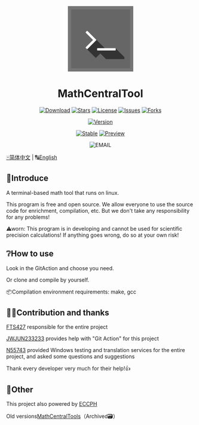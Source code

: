 <div align="center">
    <img width="175" src="/assets/MCT.png"></img>
</div>

<h1 align="center">MathCentralTool</h1>

<div align="center">

[![Download](https://img.shields.io/github/downloads/QuantumLS-Studio/MathCentralTool/total?logo=github&label=Download&style=for-the-badge&color=44cc11)](https://github.com/QuantumLS-Studio/MathCentralTool/releases)
[![Stars](https://img.shields.io/github/stars/QuantumLS-Studio/MathCentralTool?logo=github&label=Stars&style=for-the-badge)](https://github.com/QuantumLS-Studio/MathCentralTool/stargazers)
[![License](https://img.shields.io/github/license/QuantumLS-Studio/MathCentralTool?logo=github&label=License&style=for-the-badge&color=ff7a35)](https://github.com/QuantumLS-Studio/MathCentralTool/blob/master/LICENSE)
[![Issues](https://img.shields.io/github/issues/QuantumLS-Studio/MathCentralTool?logo=github&lable=issues&style=for-the-badge "Issues")](https://github.com/QuantumLS-Studio/MathCentralTool/issues)
[![Forks](https://img.shields.io/github/forks/QuantumLS-Studio/MathCentralTool?logo=github&style=for-the-badge "Forks")](https://github.com/QuantumLS-Studio/MathCentralTool/forks)

[![Version](https://img.shields.io/github/v/tag/QuantumLS-Studio/MathCentralTool?label=Version&style=for-the-badge "Version")](https://github.com/QuantumLS-Studio/MathCentralTool/releases/latest)

[![Stable](https://img.shields.io/github/actions/workflow/status/QuantumLS-Studio/MathCentralTool/stable-build.yml?label=Stable&style=for-the-badge "Stable")](https://github.com/QuantumLS-Studio/MathCentralTool/actions/workflows/stable-build.yml)
[![Preview](https://img.shields.io/github/actions/workflow/status/QuantumLS-Studio/MathCentralTool/preview-build.yml?label=Preview&style=for-the-badge "Preview")](https://github.com/QuantumLS-Studio/MathCentralTool/actions/workflows/preview-build.yml)

![EMAIL](https://img.shields.io/badge/EMAIL-fts427%40outlook.com-4169E1?style=for-the-badge&logoColor=white)
 
</div>

[🀄简体中文](/README_zh.md)  |  🔠[English](/README.md)

## 📃Introduce
A terminal-based math tool that runs on linux.

This program is free and open source. We allow everyone to use the source code for enrichment, compilation, etc. But we don't take any responsibility for any problems!

⚠worn: This program is in developing and cannot be used for scientific precision calculations! If anything goes wrong, do so at your own risk!

## ❔How to use 

Look in the GitAction and choose you need.

Or clone and compile by yourself.

📦Compilation environment requirements: make, gcc

## 🧑‍💻Contribution and thanks

[FTS427](https://github.com/FTS427) responsible for the entire project

[JWJUN233233](https://github.com/JWJUN233233) provides help with "Git Action" for this project

[N55743](https://github.com/N55743) provided Windows testing and translation services for the entire project, and asked some questions and suggestions

Thank every developer very much for their help!👍

## 👀Other
This project also powered by [ECCPH](https://github.com/QuantumLS-Studio/ECCPH)

Old versions[MathCentralTools](https://github.com/FTS427/MathCentralTools)（Archived🗃️）
